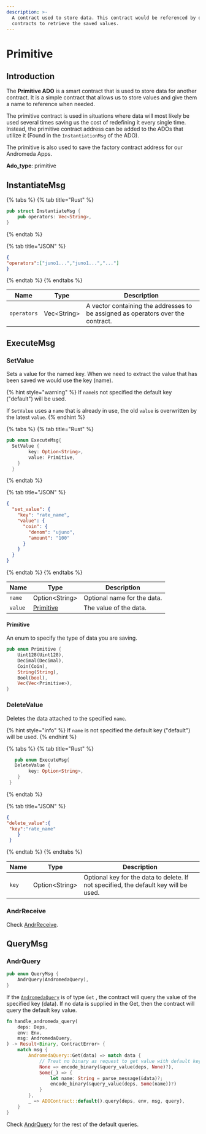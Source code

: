 ```yaml
---
description: >-
  A contract used to store data. This contract would be referenced by other
  contracts to retrieve the saved values.
---
```


# Primitive

## Introduction

The **Primitive ADO** is a smart contract that is used to store data for another contract. It is a simple contract that allows us to store values and give them a name to reference when needed.&#x20;

The primitive contract is used in situations where data will most likely be used several times saving us the cost of redefining it every single time. Instead, the primitive contract address can be added to the ADOs that utilize it (Found in the `InstantiationMsg` of the ADO).&#x20;

The primitive is also used to save the factory contract address for our Andromeda Apps.

**Ado\_type**: primitive

## InstantiateMsg

{% tabs %}
{% tab title="Rust" %}
```rust
pub struct InstantiateMsg {
    pub operators: Vec<String>,
}
```
{% endtab %}

{% tab title="JSON" %}
```json
{
"operators":["juno1...","juno1...","..."]
}
```
{% endtab %}
{% endtabs %}

| Name        | Type         | Description                                                                      |
| ----------- | ------------ | -------------------------------------------------------------------------------- |
| `operators` | Vec\<String> | A vector containing the addresses to be assigned as operators over the contract. |

## ExecuteMsg

### SetValue

Sets a value for the named key. When we need to extract the value that has been saved we would use the key (name).

{% hint style="warning" %}
If `name`is not specified the default key ("default") will be used.

If `SetValue` uses a `name` that is already in use, the old `value` is overwritten by the latest `value`.
{% endhint %}

{% tabs %}
{% tab title="Rust" %}
```rust
pub enum ExecuteMsg{
  SetValue {
        key: Option<String>,
        value: Primitive,
    }
  }
```
{% endtab %}

{% tab title="JSON" %}
```json
{
  "set_value": {
    "key": "rate_name",
    "value": {
      "coin": {
        "denom": "ujuno",
        "amount": "100"
      }
    }
  }
}
```
{% endtab %}
{% endtabs %}

| Name    | Type                                | Description                 |
| ------- | ----------------------------------- | --------------------------- |
| `name`  | Option\<String>                     | Optional name for the data. |
| `value` | [Primitive](primitive.md#primitive) | The value of the data.      |

#### Primitive

An enum to specify the type of data you are saving.

```rust
pub enum Primitive {
    Uint128(Uint128),
    Decimal(Decimal),
    Coin(Coin),
    String(String),
    Bool(bool),
    Vec(Vec<Primitive>),
}
```

### DeleteValue

Deletes the data attached to the specified `name`.

{% hint style="info" %}
If `name` is not specified the default key ("default") will be used.
{% endhint %}

{% tabs %}
{% tab title="Rust" %}
```rust
   pub enum ExecuteMsg{
   DeleteValue {
        key: Option<String>,
    }
 }
```
{% endtab %}

{% tab title="JSON" %}
```json
{
"delete_value":{
 "key":"rate_name"
    }
 }

```
{% endtab %}
{% endtabs %}

| Name  | Type            | Description                                                                          |
| ----- | --------------- | ------------------------------------------------------------------------------------ |
| `key` | Option\<String> | Optional key for the data to delete. If not specified, the default key will be used. |

### AndrReceive

Check [AndrReceive](../ado\_base/andrreceive-andrquery.md).

## QueryMsg

### AndrQuery

```rust
pub enum QueryMsg {
    AndrQuery(AndromedaQuery),
}
```

If the [`AndromedaQuery`](../ado\_base/andrreceive-andrquery.md#andromedaquery) is of type `Get` , the contract will query the value of the specified key (data). If no data is supplied in the Get, then the contract will query the default key value.

```rust
fn handle_andromeda_query(
    deps: Deps,
    env: Env,
    msg: AndromedaQuery,
) -> Result<Binary, ContractError> {
    match msg {
        AndromedaQuery::Get(data) => match data {
            // Treat no binary as request to get value with default key.
            None => encode_binary(&query_value(deps, None)?),
            Some(_) => {
                let name: String = parse_message(&data)?;
                encode_binary(&query_value(deps, Some(name))?)
            }
        },
        _ => ADOContract::default().query(deps, env, msg, query),
    }
}
```

Check [AndrQuery](../ado\_base/andrreceive-andrquery.md#andrquery) for the rest of the default queries.
